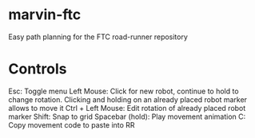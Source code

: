 # marvin-ftc
 Easy path planning for the FTC road-runner repository

# Controls
 Esc: Toggle menu
 Left Mouse: Click for new robot, continue to hold to change rotation. Clicking and holding on an already placed robot marker allows to move it
 Ctrl + Left Mouse: Edit rotation of already placed robot marker
 Shift: Snap to grid
 Spacebar (hold): Play movement animation
 C: Copy movement code to paste into RR
